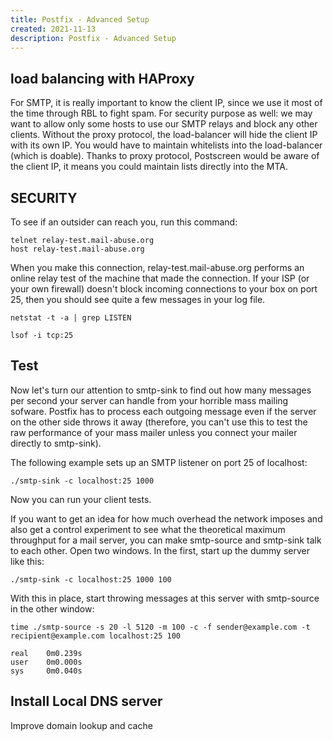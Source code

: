 ```yaml
---
title: Postfix - Advanced Setup
created: 2021-11-13
description: Postfix - Advanced Setup
---
```


## load balancing with HAProxy

For SMTP, it is really important to know the client IP, since we use it most of the time through RBL to fight spam.
For security purpose as well: we may want to allow only some hosts to use our SMTP relays and block any other clients.
Without the proxy protocol, the load-balancer will hide the client IP with its own IP. You would have to maintain whitelists into the load-balancer (which is doable). Thanks to proxy protocol, Postscreen would be aware of the client IP, it means you could maintain lists directly into the MTA.

## SECURITY

To see if an outsider can reach you, run this command:

    telnet relay-test.mail-abuse.org
    host relay-test.mail-abuse.org

When you make this connection, relay-test.mail-abuse.org performs an online relay test of the machine that made the connection. If your ISP (or your own firewall) doesn't block incoming connections to your box on port 25, then you should see quite a few messages in your log file.

    netstat -t -a | grep LISTEN

    lsof -i tcp:25

## Test

Now let's turn our attention to smtp-sink to find out how many messages per second your server can handle from your horrible mass mailing sofware. Postfix has to process each outgoing message even if the server on the other side throws it away (therefore, you can't use this to test the raw performance of your mass mailer unless you connect your mailer directly to smtp-sink).

The following example sets up an SMTP listener on port 25 of localhost:

    ./smtp-sink -c localhost:25 1000

Now you can run your client tests.

If you want to get an idea for how much overhead the network imposes and also get a control experiment to see what the theoretical maximum throughput for a mail server, you can make smtp-source and smtp-sink talk to each other. Open two windows. In the first, start up the dummy server like this:

    ./smtp-sink -c localhost:25 1000 100

With this in place, start throwing messages at this server with smtp-source in the other window:

    time ./smtp-source -s 20 -l 5120 -m 100 -c -f sender@example.com -t recipient@example.com localhost:25 100

    real    0m0.239s
    user    0m0.000s
    sys     0m0.040s

## Install Local DNS server

Improve domain lookup and cache
